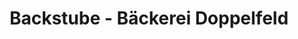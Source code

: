 ---
title: "Backstube - Bäckerei Doppelfeld"
url: /stadtkyll/backstube-baeckerei-doppelfeld/
shop: Bäckerei
---